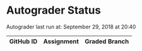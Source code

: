 # Autograder Status
Autograder last run at: September 29, 2018 at 20:40

| GitHub ID | Assignment | Graded Branch |
|-----------|------------|---------------|
